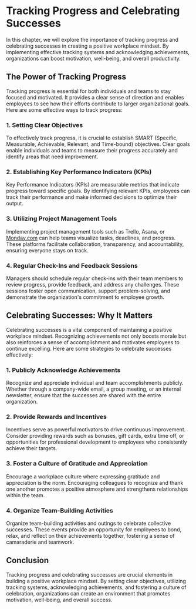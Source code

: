 # Tracking Progress and Celebrating Successes

In this chapter, we will explore the importance of tracking progress and celebrating successes in creating a positive workplace mindset. By implementing effective tracking systems and acknowledging achievements, organizations can boost motivation, well-being, and overall productivity.

## The Power of Tracking Progress

Tracking progress is essential for both individuals and teams to stay focused and motivated. It provides a clear sense of direction and enables employees to see how their efforts contribute to larger organizational goals. Here are some effective ways to track progress:

### 1\. Setting Clear Objectives

To effectively track progress, it is crucial to establish SMART (Specific, Measurable, Achievable, Relevant, and Time-bound) objectives. Clear goals enable individuals and teams to measure their progress accurately and identify areas that need improvement.

### 2\. Establishing Key Performance Indicators (KPIs)

Key Performance Indicators (KPIs) are measurable metrics that indicate progress toward specific goals. By identifying relevant KPIs, employees can track their performance and make informed decisions to optimize their output.

### 3\. Utilizing Project Management Tools

Implementing project management tools such as Trello, Asana, or [Monday.com](http://monday.com/) can help teams visualize tasks, deadlines, and progress. These platforms facilitate collaboration, transparency, and accountability, ensuring everyone stays on track.

### 4\. Regular Check-Ins and Feedback Sessions

Managers should schedule regular check-ins with their team members to review progress, provide feedback, and address any challenges. These sessions foster open communication, support problem-solving, and demonstrate the organization's commitment to employee growth.

## Celebrating Successes: Why It Matters

Celebrating successes is a vital component of maintaining a positive workplace mindset. Recognizing achievements not only boosts morale but also reinforces a sense of accomplishment and motivates employees to continue excelling. Here are some strategies to celebrate successes effectively:

### 1\. Publicly Acknowledge Achievements

Recognize and appreciate individual and team accomplishments publicly. Whether through a company-wide email, a group meeting, or an internal newsletter, ensure that the successes are shared with the entire organization.

### 2\. Provide Rewards and Incentives

Incentives serve as powerful motivators to drive continuous improvement. Consider providing rewards such as bonuses, gift cards, extra time off, or opportunities for professional development to employees who consistently achieve their targets.

### 3\. Foster a Culture of Gratitude and Appreciation

Encourage a workplace culture where expressing gratitude and appreciation is the norm. Encouraging colleagues to recognize and thank one another promotes a positive atmosphere and strengthens relationships within the team.

### 4\. Organize Team-Building Activities

Organize team-building activities and outings to celebrate collective successes. These events provide an opportunity for employees to bond, relax, and reflect on their achievements together, fostering a sense of camaraderie and teamwork.

## Conclusion

Tracking progress and celebrating successes are crucial elements in building a positive workplace mindset. By setting clear objectives, utilizing tracking systems, acknowledging achievements, and fostering a culture of celebration, organizations can create an environment that promotes motivation, well-being, and overall success.

